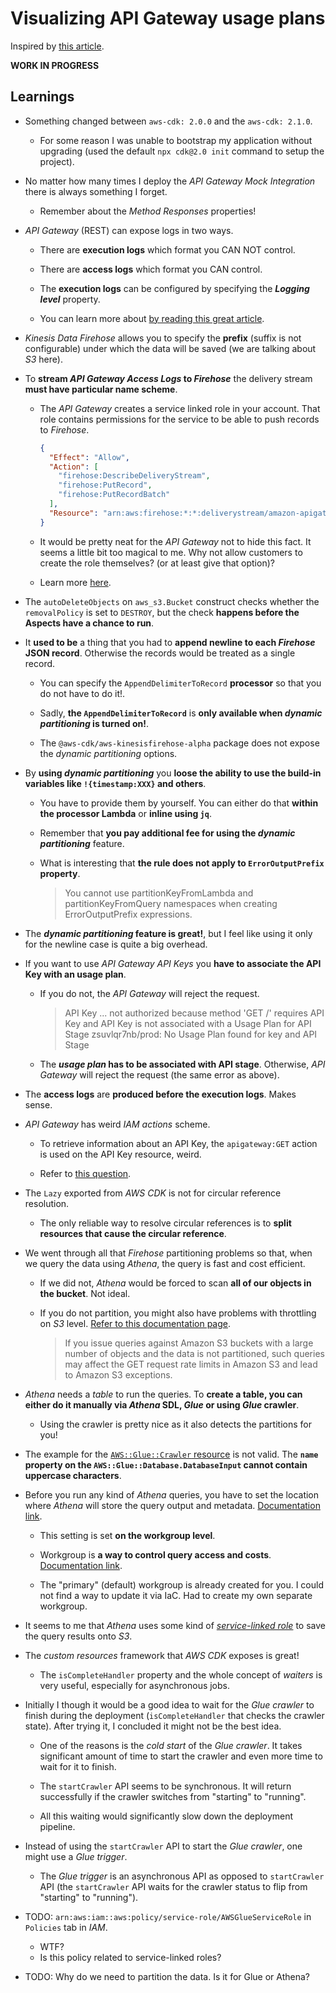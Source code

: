 # Visualizing API Gateway usage plans

Inspired by [this article](https://aws.amazon.com/blogs/compute/visualizing-amazon-api-gateway-usage-plans-using-amazon-quicksight/).

**WORK IN PROGRESS**

## Learnings

- Something changed between `aws-cdk: 2.0.0` and the `aws-cdk: 2.1.0`.

  - For some reason I was unable to bootstrap my application without upgrading (used the default `npx cdk@2.0 init` command to setup the project).

- No matter how many times I deploy the _API Gateway Mock Integration_ there is always something I forget.

  - Remember about the _Method Responses_ properties!

- _API Gateway_ (REST) can expose logs in two ways.

  - There are **execution logs** which format you CAN NOT control.

  - There are **access logs** which format you CAN control.

  - The **execution logs** can be configured by specifying the **_Logging level_** property.

  - You can learn more about [by reading this great article](https://seed.run/blog/whats-the-difference-between-access-logs-and-execution-logs-in-api-gateway.html).

- _Kinesis Data Firehose_ allows you to specify the **prefix** (suffix is not configurable) under which the data will be saved (we are talking about _S3_ here).

- To **stream _API Gateway Access Logs_ to _Firehose_** the delivery stream **must have particular name scheme**.

  - The _API Gateway_ creates a service linked role in your account. That role contains permissions for the service to be able to push records to _Firehose_.

    ```json
    {
      "Effect": "Allow",
      "Action": [
        "firehose:DescribeDeliveryStream",
        "firehose:PutRecord",
        "firehose:PutRecordBatch"
      ],
      "Resource": "arn:aws:firehose:*:*:deliverystream/amazon-apigateway-*"
    }
    ```

  - It would be pretty neat for the _API Gateway_ not to hide this fact. It seems a little bit too magical to me. Why not allow customers to create the role themselves? (or at least give that option)?

  - Learn more [here](https://docs.aws.amazon.com/apigateway/latest/developerguide/apigateway-logging-to-kinesis.html#set-up-kinesis-access-logging-using-console).

- The `autoDeleteObjects` on `aws_s3.Bucket` construct checks whether the `removalPolicy` is set to `DESTROY`, but the check **happens before the Aspects have a chance to run**.

- It **used to be** a thing that you had to **append newline to each _Firehose_ JSON record**. Otherwise the records would be treated as a single record.

  - You can specify the `AppendDelimiterToRecord` **processor** so that you do not have to do it!.

  - Sadly, **the `AppendDelimiterToRecord`** is **only available when _dynamic partitioning_ is turned on!**.

  - The `@aws-cdk/aws-kinesisfirehose-alpha` package does not expose the _dynamic partitioning_ options.

- By **using _dynamic partitioning_** you **loose the ability to use the build-in variables like `!{timestamp:XXX}` and others**.

  - You have to provide them by yourself. You can either do that **within the processor Lambda** or **inline using `jq`**.

  - Remember that **you pay additional fee for using the _dynamic partitioning_** feature.

  - What is interesting that **the rule does not apply to `ErrorOutputPrefix` property**.
    > You cannot use partitionKeyFromLambda and partitionKeyFromQuery namespaces when creating ErrorOutputPrefix expressions.

- The **_dynamic partitioning_ feature is great!**, but I feel like using it only for the newline case is quite a big overhead.

- If you want to use _API Gateway API Keys_ you **have to associate the API Key with an usage plan**.

  - If you do not, the _API Gateway_ will reject the request.

    > API Key ... not authorized because method 'GET /' requires API Key and API Key is not associated with a Usage Plan for API Stage zsuvlqr7nb/prod: No Usage Plan found for key and API Stage

  - The **_usage plan_ has to be associated with API stage**. Otherwise, _API Gateway_ will reject the request (the same error as above).

- The **access logs** are **produced before the execution logs**. Makes sense.

- _API Gateway_ has weird _IAM actions_ scheme.

  - To retrieve information about an API Key, the `apigateway:GET` action is used on the API Key resource, weird.

  - Refer to [this question](https://repost.aws/questions/QUbbuJnHDORfKRjquIsCWfug/api-gateway-iam-actions-permissions-definition).

- The `Lazy` exported from _AWS CDK_ is not for circular reference resolution.

  - The only reliable way to resolve circular references is to **split resources that cause the circular reference**.

- We went through all that _Firehose_ partitioning problems so that, when we query the data using _Athena_, the query is fast and cost efficient.

  - If we did not, _Athena_ would be forced to scan **all of our objects in the bucket**. Not ideal.

  - If you do not partition, you might also have problems with throttling on _S3_ level. [Refer to this documentation page](https://docs.aws.amazon.com/athena/latest/ug/partitions.html#partitions-considerations-limitations).

    > If you issue queries against Amazon S3 buckets with a large number of objects and the data is not partitioned, such queries may affect the GET request rate limits in Amazon S3 and lead to Amazon S3 exceptions.

- _Athena_ needs a _table_ to run the queries. To **create a table, you can either do it manually via _Athena_ SDL, _Glue_ or using _Glue_ crawler**.

  - Using the crawler is pretty nice as it also detects the partitions for you!

- The example for the [`AWS::Glue::Crawler` resource](https://docs.aws.amazon.com/AWSCloudFormation/latest/UserGuide/aws-resource-glue-crawler.html) is not valid. The **`name` property on the `AWS::Glue::Database.DatabaseInput` cannot contain uppercase characters**.

- Before you run any kind of _Athena_ queries, you have to set the location where _Athena_ will store the query output and metadata. [Documentation link](https://docs.aws.amazon.com/athena/latest/ug/querying.html).

  - This setting is set **on the workgroup level**.

  - Workgroup is **a way to control query access and costs**. [Documentation link](https://docs.aws.amazon.com/athena/latest/ug/manage-queries-control-costs-with-workgroups.html).

  - The "primary" (default) workgroup is already created for you. I could not find a way to update it via IaC. Had to create my own separate workgroup.

- It seems to me that _Athena_ uses some kind of [_service-linked role_](https://docs.aws.amazon.com/IAM/latest/UserGuide/using-service-linked-roles.html) to save the query results onto _S3_.

- The _custom resources_ framework that _AWS CDK_ exposes is great!

  - The `isCompleteHandler` property and the whole concept of _waiters_ is very useful, especially for asynchronous jobs.

- Initially I though it would be a good idea to wait for the _Glue crawler_ to finish during the deployment (`isCompleteHandler` that checks the crawler state). After trying it, I concluded it might not be the best idea.

  - One of the reasons is the _cold start_ of the _Glue crawler_. It takes significant amount of time to start the crawler and even more time to wait for it to finish.

  - The `startCrawler` API seems to be synchronous. It will return successfully if the crawler switches from "starting" to "running".

  - All this waiting would significantly slow down the deployment pipeline.

- Instead of using the `startCrawler` API to start the _Glue crawler_, one might use a _Glue trigger_.

  - The _Glue trigger_ is an asynchronous API as opposed to `startCrawler` API (the `startCrawler` API waits for the crawler status to flip from "starting" to "running").

- TODO: `arn:aws:iam::aws:policy/service-role/AWSGlueServiceRole` in `Policies` tab in _IAM_.

  - WTF?
  - Is this policy related to service-linked roles?

- TODO: Why do we need to partition the data. Is it for Glue or Athena?
